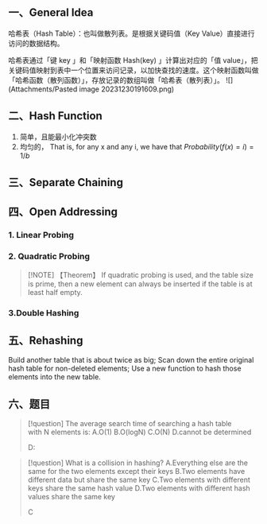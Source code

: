 ## 一、General Idea
哈希表（Hash Table）：也叫做散列表。是根据关键码值（Key Value）直接进行访问的数据结构。

哈希表通过「键 key 」和「映射函数 Hash(key) 」计算出对应的「值 value」，把关键码值映射到表中一个位置来访问记录，以加快查找的速度。这个映射函数叫做「哈希函数（散列函数）」，存放记录的数组叫做「哈希表（散列表）」。
![](Attachments/Pasted image 20231230191609.png)
## 二、Hash Function
1. 简单，且能最小化冲突数
2. 均匀的， That is, for any x and any i, we have that $Probability(f(x)=i)=1/b$
## 三、Separate Chaining
## 四、Open Addressing
### 1. Linear Probing
### 2. Quadratic Probing

> [!NOTE] 【Theorem】
>If quadratic probing is used, and the table size is prime, then a new element can always be inserted if the table is at least half empty.
### 3.Double Hashing
## 五、Rehashing
Build another table that is about twice as big;
Scan down the entire original hash table for non-deleted elements;
Use a new function to hash those elements into the new table.

## 六、题目

> [!question] The average search time of searching a hash table with N elements is:
A.O(1)
B.O(logN)
C.O(N)
D.cannot be determined
> 
> D:

> [!question] What is a collision in hashing?
> A.Everything else are the same for the two elements except their keys
B.Two elements have different data but share the same key
C.Two elements with different keys share the same hash value
D.Two elements with different hash values share the same key
>
>C
 

